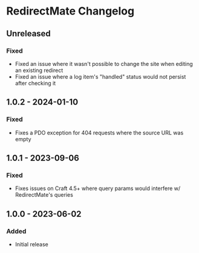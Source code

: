 # RedirectMate Changelog

## Unreleased
### Fixed
- Fixed an issue where it wasn't possible to change the site when editing an existing redirect  
- Fixed an issue where a log item's "handled" status would not persist after checking it  

## 1.0.2 - 2024-01-10
### Fixed
- Fixes a PDO exception for 404 requests where the source URL was empty  

## 1.0.1 - 2023-09-06
### Fixed  
- Fixes issues on Craft 4.5+ where query params would interfere w/ RedirectMate's queries

## 1.0.0 - 2023-06-02
### Added
- Initial release
